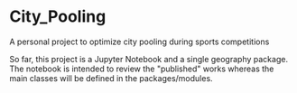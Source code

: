 # City_Pooling
A personal project to optimize city pooling during sports competitions

So far, this project is a Jupyter Notebook and a single geography package.
The notebook is intended to review the "published" works whereas the main classes will be defined in the packages/modules.
